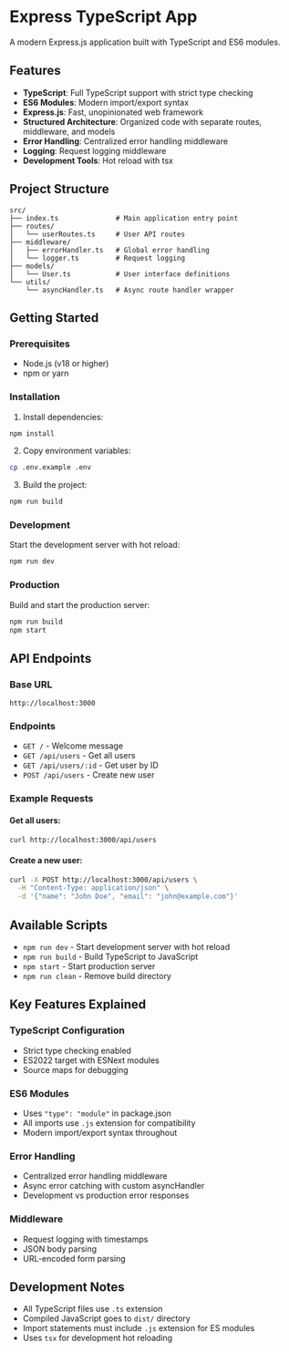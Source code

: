 # Express TypeScript App

A modern Express.js application built with TypeScript and ES6 modules.

## Features

- **TypeScript**: Full TypeScript support with strict type checking
- **ES6 Modules**: Modern import/export syntax
- **Express.js**: Fast, unopinionated web framework
- **Structured Architecture**: Organized code with separate routes, middleware, and models
- **Error Handling**: Centralized error handling middleware
- **Logging**: Request logging middleware
- **Development Tools**: Hot reload with tsx

## Project Structure

```
src/
├── index.ts              # Main application entry point
├── routes/
│   └── userRoutes.ts     # User API routes
├── middleware/
│   ├── errorHandler.ts   # Global error handling
│   └── logger.ts         # Request logging
├── models/
│   └── User.ts           # User interface definitions
└── utils/
    └── asyncHandler.ts   # Async route handler wrapper
```

## Getting Started

### Prerequisites

- Node.js (v18 or higher)
- npm or yarn

### Installation

1. Install dependencies:

```bash
npm install
```

2. Copy environment variables:

```bash
cp .env.example .env
```

3. Build the project:

```bash
npm run build
```

### Development

Start the development server with hot reload:

```bash
npm run dev
```

### Production

Build and start the production server:

```bash
npm run build
npm start
```

## API Endpoints

### Base URL

```
http://localhost:3000
```

### Endpoints

- `GET /` - Welcome message
- `GET /api/users` - Get all users
- `GET /api/users/:id` - Get user by ID
- `POST /api/users` - Create new user

### Example Requests

#### Get all users:

```bash
curl http://localhost:3000/api/users
```

#### Create a new user:

```bash
curl -X POST http://localhost:3000/api/users \
  -H "Content-Type: application/json" \
  -d '{"name": "John Doe", "email": "john@example.com"}'
```

## Available Scripts

- `npm run dev` - Start development server with hot reload
- `npm run build` - Build TypeScript to JavaScript
- `npm start` - Start production server
- `npm run clean` - Remove build directory

## Key Features Explained

### TypeScript Configuration

- Strict type checking enabled
- ES2022 target with ESNext modules
- Source maps for debugging

### ES6 Modules

- Uses `"type": "module"` in package.json
- All imports use `.js` extension for compatibility
- Modern import/export syntax throughout

### Error Handling

- Centralized error handling middleware
- Async error catching with custom asyncHandler
- Development vs production error responses

### Middleware

- Request logging with timestamps
- JSON body parsing
- URL-encoded form parsing

## Development Notes

- All TypeScript files use `.ts` extension
- Compiled JavaScript goes to `dist/` directory
- Import statements must include `.js` extension for ES modules
- Uses `tsx` for development hot reloading

